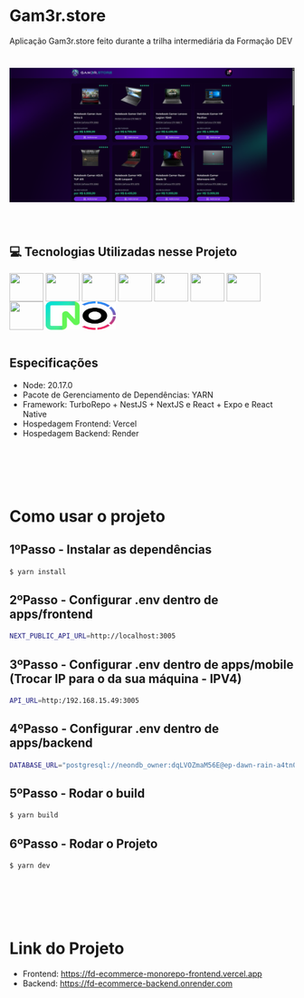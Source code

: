 # Gam3r.store
Aplicação Gam3r.store feito durante a trilha intermediária da Formação DEV

<h1 align="center">
  <img alt="NLW" title="NLW" width="700" src=".github/app.png" />
</h1>


<br>

## 💻 Tecnologias Utilizadas nesse Projeto
<div style="display: inline_block">
  <img align="center" height="50" width="60" src="https://cdn.jsdelivr.net/gh/devicons/devicon/icons/react/react-original.svg">
  <img align="center" height="50" width="60" src="https://cdn.jsdelivr.net/gh/devicons/devicon@latest/icons/nextjs/nextjs-original-wordmark.svg">
  <img align="center" height="50" width="60" src="https://cdn.jsdelivr.net/gh/devicons/devicon@latest/icons/tailwindcss/tailwindcss-original-wordmark.svg">
  <img align="center" height="50" width="60" src="https://cdn.jsdelivr.net/gh/devicons/devicon@latest/icons/typescript/typescript-original.svg">
  <img align="center" height="50" width="60" src="https://cdn.jsdelivr.net/gh/devicons/devicon@latest/icons/nestjs/nestjs-original.svg">
  <img align="center" height="50" width="60" src="https://cdn.jsdelivr.net/gh/devicons/devicon@latest/icons/prisma/prisma-original.svg">
  <img align="center" height="50" width="60" src="https://cdn.jsdelivr.net/gh/devicons/devicon@latest/icons/postgresql/postgresql-original.svg">
  <img align="center" height="50" width="60" src="https://cdn.jsdelivr.net/gh/devicons/devicon@latest/icons/vercel/vercel-original-wordmark.svg">
  <img align="center" height="50" width="60" src=".github/neon.svg">
  <img align="center" height="50" width="60" src=".github/turborepo.svg">

</div>

<br>

## Especificações
- Node: 20.17.0
- Pacote de Gerenciamento de Dependências: YARN
- Framework: TurboRepo + NestJS + NextJS e React + Expo e React Native
- Hospedagem Frontend: Vercel
- Hospedagem Backend: Render


<br>
<br>
<br>
<br>


# Como usar o projeto

## 1ºPasso - Instalar as dependências
```bash
$ yarn install
```

## 2ºPasso - Configurar .env dentro de apps/frontend
```bash
NEXT_PUBLIC_API_URL=http://localhost:3005
```

## 3ºPasso - Configurar .env dentro de apps/mobile (Trocar IP para o da sua máquina - IPV4)
```bash
API_URL=http:/192.168.15.49:3005
```

## 4ºPasso - Configurar .env dentro de apps/backend
```bash
DATABASE_URL="postgresql://neondb_owner:dqLVOZmaM56E@ep-dawn-rain-a4tn0ckm.us-east-1.aws.neon.tech/neondb?sslmode=require"
```

## 5ºPasso - Rodar o build
```bash
$ yarn build
```

## 6ºPasso - Rodar o Projeto
```bash
$ yarn dev
```

<br>
<br>
<br>
<br>


# Link do Projeto
- Frontend: https://fd-ecommerce-monorepo-frontend.vercel.app
- Backend: https://fd-ecommerce-backend.onrender.com
